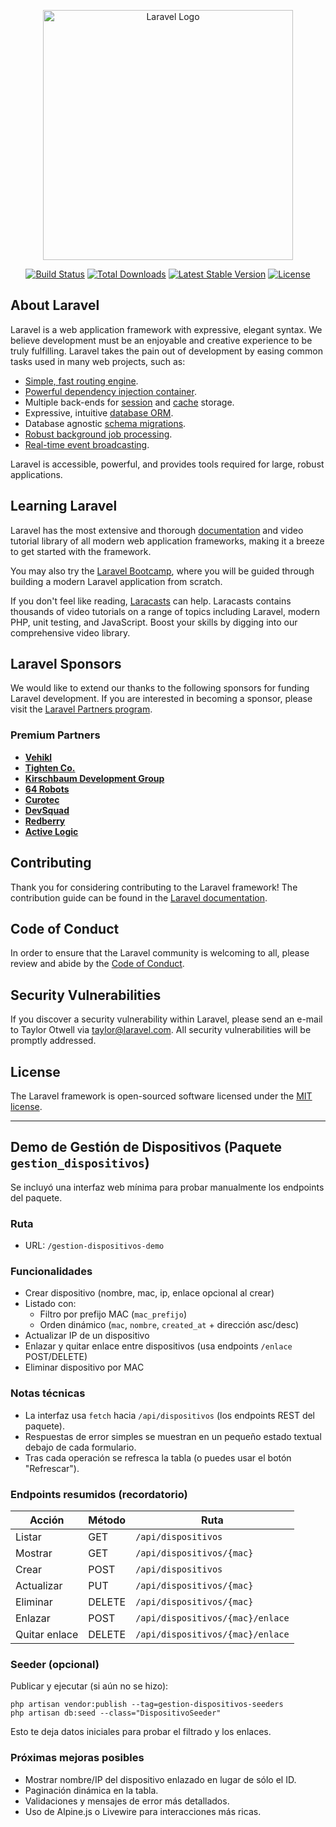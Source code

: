 <p align="center"><a href="https://laravel.com" target="_blank"><img src="https://raw.githubusercontent.com/laravel/art/master/logo-lockup/5%20SVG/2%20CMYK/1%20Full%20Color/laravel-logolockup-cmyk-red.svg" width="400" alt="Laravel Logo"></a></p>

<p align="center">
<a href="https://github.com/laravel/framework/actions"><img src="https://github.com/laravel/framework/workflows/tests/badge.svg" alt="Build Status"></a>
<a href="https://packagist.org/packages/laravel/framework"><img src="https://img.shields.io/packagist/dt/laravel/framework" alt="Total Downloads"></a>
<a href="https://packagist.org/packages/laravel/framework"><img src="https://img.shields.io/packagist/v/laravel/framework" alt="Latest Stable Version"></a>
<a href="https://packagist.org/packages/laravel/framework"><img src="https://img.shields.io/packagist/l/laravel/framework" alt="License"></a>
</p>

## About Laravel

Laravel is a web application framework with expressive, elegant syntax. We believe development must be an enjoyable and creative experience to be truly fulfilling. Laravel takes the pain out of development by easing common tasks used in many web projects, such as:

- [Simple, fast routing engine](https://laravel.com/docs/routing).
- [Powerful dependency injection container](https://laravel.com/docs/container).
- Multiple back-ends for [session](https://laravel.com/docs/session) and [cache](https://laravel.com/docs/cache) storage.
- Expressive, intuitive [database ORM](https://laravel.com/docs/eloquent).
- Database agnostic [schema migrations](https://laravel.com/docs/migrations).
- [Robust background job processing](https://laravel.com/docs/queues).
- [Real-time event broadcasting](https://laravel.com/docs/broadcasting).

Laravel is accessible, powerful, and provides tools required for large, robust applications.

## Learning Laravel

Laravel has the most extensive and thorough [documentation](https://laravel.com/docs) and video tutorial library of all modern web application frameworks, making it a breeze to get started with the framework.

You may also try the [Laravel Bootcamp](https://bootcamp.laravel.com), where you will be guided through building a modern Laravel application from scratch.

If you don't feel like reading, [Laracasts](https://laracasts.com) can help. Laracasts contains thousands of video tutorials on a range of topics including Laravel, modern PHP, unit testing, and JavaScript. Boost your skills by digging into our comprehensive video library.

## Laravel Sponsors

We would like to extend our thanks to the following sponsors for funding Laravel development. If you are interested in becoming a sponsor, please visit the [Laravel Partners program](https://partners.laravel.com).

### Premium Partners

- **[Vehikl](https://vehikl.com)**
- **[Tighten Co.](https://tighten.co)**
- **[Kirschbaum Development Group](https://kirschbaumdevelopment.com)**
- **[64 Robots](https://64robots.com)**
- **[Curotec](https://www.curotec.com/services/technologies/laravel)**
- **[DevSquad](https://devsquad.com/hire-laravel-developers)**
- **[Redberry](https://redberry.international/laravel-development)**
- **[Active Logic](https://activelogic.com)**

## Contributing

Thank you for considering contributing to the Laravel framework! The contribution guide can be found in the [Laravel documentation](https://laravel.com/docs/contributions).

## Code of Conduct

In order to ensure that the Laravel community is welcoming to all, please review and abide by the [Code of Conduct](https://laravel.com/docs/contributions#code-of-conduct).

## Security Vulnerabilities

If you discover a security vulnerability within Laravel, please send an e-mail to Taylor Otwell via [taylor@laravel.com](mailto:taylor@laravel.com). All security vulnerabilities will be promptly addressed.

## License

The Laravel framework is open-sourced software licensed under the [MIT license](https://opensource.org/licenses/MIT).

---

## Demo de Gestión de Dispositivos (Paquete `gestion_dispositivos`)

Se incluyó una interfaz web mínima para probar manualmente los endpoints del paquete.

### Ruta

- URL: `/gestion-dispositivos-demo`

### Funcionalidades

- Crear dispositivo (nombre, mac, ip, enlace opcional al crear)
- Listado con:
	- Filtro por prefijo MAC (`mac_prefijo`)
	- Orden dinámico (`mac`, `nombre`, `created_at` + dirección asc/desc)
- Actualizar IP de un dispositivo
- Enlazar y quitar enlace entre dispositivos (usa endpoints `/enlace` POST/DELETE)
- Eliminar dispositivo por MAC

### Notas técnicas

- La interfaz usa `fetch` hacia `/api/dispositivos` (los endpoints REST del paquete).
- Respuestas de error simples se muestran en un pequeño estado textual debajo de cada formulario.
- Tras cada operación se refresca la tabla (o puedes usar el botón "Refrescar").

### Endpoints resumidos (recordatorio)

| Acción | Método | Ruta |
|--------|--------|------|
| Listar | GET | `/api/dispositivos` |
| Mostrar | GET | `/api/dispositivos/{mac}` |
| Crear | POST | `/api/dispositivos` |
| Actualizar | PUT | `/api/dispositivos/{mac}` |
| Eliminar | DELETE | `/api/dispositivos/{mac}` |
| Enlazar | POST | `/api/dispositivos/{mac}/enlace` |
| Quitar enlace | DELETE | `/api/dispositivos/{mac}/enlace` |

### Seeder (opcional)

Publicar y ejecutar (si aún no se hizo):

```
php artisan vendor:publish --tag=gestion-dispositivos-seeders
php artisan db:seed --class="DispositivoSeeder"
```

Esto te deja datos iniciales para probar el filtrado y los enlaces.

### Próximas mejoras posibles

- Mostrar nombre/IP del dispositivo enlazado en lugar de sólo el ID.
- Paginación dinámica en la tabla.
- Validaciones y mensajes de error más detallados.
- Uso de Alpine.js o Livewire para interacciones más ricas.
